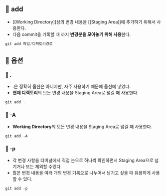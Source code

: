 
## 🌈 add
+ [[Working Directory]]상의 변경 내용을 [[Staging Area]]에 추가하기 위해서 사용한다.
+ 다음 commit을 기록할 때 까지 **변경분을 모아놓기 위해 사용**한다.

```cs
git add 파일/디렉토리경로
```

## 🌈 옵션
### 📌 .
+ .은 정확히 옵션은 아니지만, 자주 사용하기 때문에 옵션에 넣었다.
+ **현재 디렉토리**의 모든 변경 내용을 Staging Area로 넘길 때 사용한다.
```cs
git add .
```

### 📌 -A
+ **Working Directory**의 모든 변경 내용을 Staging Area로 넘길 때 사용한다.
```cs
git add -A
```

### 📌 -p
+ 각 변경 사항을 터미널에서 직접 눈으로 하나씩 확인하면서 Staging Area으로 넘기거나 또는 제외할 수있다.
+ 많은 변경 내용을 여러 개의 변경 기록으로 나누어서 남기고 싶을 때 유용하게 사용할 수 있다.
```cs
git add -p
```
